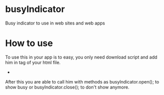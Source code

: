 # busyIndicator
Busy indicator to use in web sites and web apps


# How to use
To use this in your app is to easy, you only need download script and add him in tag <head> of your html file.
* <script src="js/busyIndicator.js"></script>

After this you are able to call him with methods as busyIndicator.open(); to show busy or busyIndicator.close(); to don't show anymore.